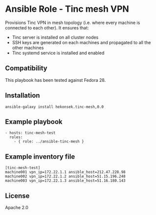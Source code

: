 # Ansible Role - Tinc mesh VPN

Provisions Tinc VPN in mesh topology (i.e. where every machine is connected to each other). It ensures that:
- Tinc server is installed on all cluster nodes
- SSH keys are generated on each machines and propagated to all the other machines
- Tinc systemd service is installed and enabled

## Compatibility

This playbook has been tested against Fedora 28.

## Installation 

    ansible-galaxy install hekonsek.tinc-mesh,0.0

## Example playbook

```
- hosts: tinc-mesh-test
  roles:
    - { role: ../ansible-tinc-mesh }
```

## Example inventory file

```
[tinc-mesh-test]
machine001 vpn_ip=172.22.1.1 ansible_host=212.47.228.98
machine002 vpn_ip=172.22.1.2 ansible_host=51.15.196.248
machine003 vpn_ip=172.22.1.3 ansible_host=51.16.180.143
```

## License

Apache 2.0
